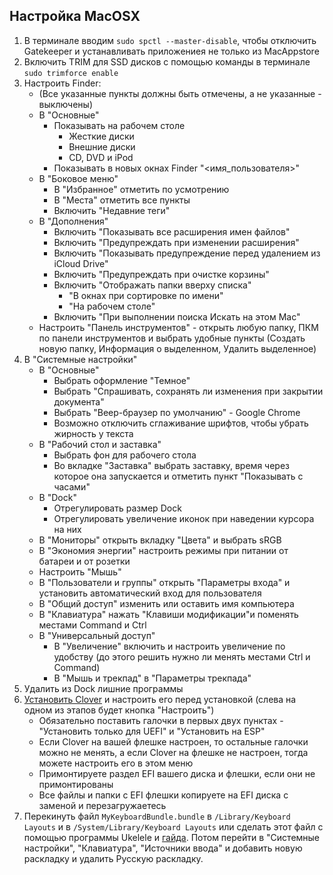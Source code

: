 ## Настройка MacOSX

1. В терминале вводим `sudo spctl --master-disable`, чтобы отключить Gatekeeper и устанавливать приложениея не только из MacAppstore
2. Включить TRIM для SSD дисков с помощью команды в терминале `sudo trimforce enable`
3. Настроить Finder:
   - (Все указанные пункты должны быть отмечены, а не указанные - выключены)
   - В "Основные"
     - Показывать на рабочем столе
       - Жесткие диски
       - Внешние диски
       - CD, DVD и iPod
     - Показывать в новых окнах Finder "<имя_пользователя>"
   - В "Боковое меню"
     - В "Избранное" отметить по усмотрению
     - В "Места" отметить все пункты
     - Включить "Недавние теги"
   - В "Дополнения"
     - Включить "Показывать все расширения имен файлов"
     - Включить "Предупреждать при изменении расширения"
     - Включить "Показывать предупреждение перед удалением из iCloud Drive"
     - Включить "Предупреждать при очистке корзины"
     - Включить "Отображать папки вверху списка"
       - "В окнах при сортировке по имени"
       - "На рабочем столе"
     - Включить "При выполнении поиска Искать на этом Mac"
   - Настроить "Панель инструментов" - открыть любую папку, ПКМ по панели инструментов и выбрать удобные пункты (Создать новую папку, Информация о выделенном, Удалить выделенное)
4. В "Системные настройки"
   - В "Основные"
     - Выбрать оформление "Темное"
     - Выбрать "Спрашивать, сохранять ли изменения при закрытии документа"
     - Выбрать "Веер-браузер по умолчанию" - Google Chrome
     - Возможно отключить сглаживание шрифтов, чтобы убрать жирность у текста
   - В "Рабочий стол и заставка"
     - Выбрать фон для рабочего стола
     - Во вкладке "Заставка" выбрать заставку, время через которое она запускается и отметить пункт "Показывать с часами"
   - В "Dock"
     - Отрегулировать размер Dock
     - Отрегулировать увеличение иконок при наведении курсора на них
   - В "Мониторы" открыть вкладку "Цвета" и выбрать sRGB
   - В "Экономия энергии" настроить режимы при питании от батареи и от розетки
   - Настроить "Мышь"
   - В "Пользователи и группы" открыть "Параметры входа" и установить автоматический вход для пользователя
   - В "Общий доступ" изменить или оставить имя компьютера
   - В "Клавиатура" нажать "Клавиши модификации"и поменять местами Command и Ctrl
   - В "Универсальный доступ"
     - В "Увеличение" включить и настроить увеличение по удобству (до этого решить нужно ли менять местами Ctrl и Command)
     - В "Мышь и трекпад" в "Параметры трекпада"
5. Удалить из Dock лишние программы
6. [Установить Clover](https://sourceforge.net/projects/cloverefiboot/) и настроить его перед установкой (слева на одном из этапов будет кнопка "Настроить")
   - Обязательно поставить галочки в первых двух пунктах - "Установить только для UEFI" и "Установить на ESP"
   - Если Clover на вашей флешке настроен, то остальные галочки можно не менять, а если Clover на флешке не настроен, тогда можете настроить его в этом меню
   - Примонтируете раздел EFI вашего диска и флешки, если они не примонтированы
   - Все файлы и папки с EFI флешки копируете на EFI диска с заменой и перезагружаетесь
7. Перекинуть файл `MyKeyboardBundle.bundle` в `/Library/Keyboard Layouts` и в `/System/Library/Keyboard Layouts` или сделать этот файл с помощью программы Ukelele и [гайда](https://www.youtube.com/watch?v=Ll6UGWGSSv8). Потом перейти в "Системные настройки", "Клавиатура", "Источники ввода" и добавить новую раскладку и удалить Русскую раскладку.